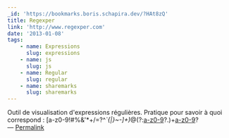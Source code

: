 ```yaml
---
_id: 'https://bookmarks.boris.schapira.dev/?HAt8zQ'
title: Regexper
link: 'http://www.regexper.com'
date: '2013-01-08'
tags:
    - name: Expressions
      slug: expressions
    - name: js
      slug: js
    - name: Regular
      slug: regular
    - name: sharemarks
      slug: sharemarks
---
```


Outil de visualisation d'expressions régulières. Pratique pour savoir à quoi
correspond
: [a-z0-9!#$%&amp;'*+/=?^_`{|}~-]+(?:\.[a-z0-9!#$%&amp;'*+/=?^_`{|}~-]+)_@(?:[a-z0-9](?:[a-z0-9-]_[a-z0-9])?\.)+[a-z0-9](?:[a-z0-9-]*[a-z0-9])?
<br>&#8212;
<a href="https://bookmarks.boris.schapira.dev/?HAt8zQ" title="Permalink">Permalink</a>
